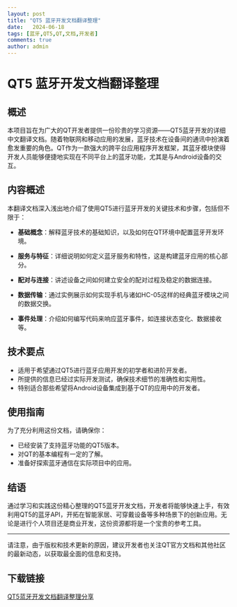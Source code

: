 ```yaml
---
layout: post
title: "QT5 蓝牙开发文档翻译整理"
date:   2024-06-18
tags: [蓝牙,QT5,QT,文档,开发者]
comments: true
author: admin
---
```

# QT5 蓝牙开发文档翻译整理

## 概述

本项目旨在为广大的QT开发者提供一份珍贵的学习资源——QT5蓝牙开发的详细中文翻译文档。随着物联网和移动应用的发展，蓝牙技术在设备间的通讯中扮演着愈发重要的角色。QT作为一款强大的跨平台应用程序开发框架，其蓝牙模块使得开发人员能够便捷地实现在不同平台上的蓝牙功能，尤其是与Android设备的交互。

## 内容概述

本翻译文档深入浅出地介绍了使用QT5进行蓝牙开发的关键技术和步骤，包括但不限于：

- **基础概念**：解释蓝牙技术的基础知识，以及如何在QT环境中配置蓝牙开发环境。
  
- **服务与特征**：详细说明如何定义蓝牙服务和特性，这是构建蓝牙应用的核心部分。
  
- **配对与连接**：讲述设备之间如何建立安全的配对过程及稳定的数据连接。
  
- **数据传输**：通过实例展示如何实现手机与诸如HC-05这样的经典蓝牙模块之间的数据交换。
  
- **事件处理**：介绍如何编写代码来响应蓝牙事件，如连接状态变化、数据接收等。

## 技术要点

- 适用于希望通过QT5进行蓝牙应用开发的初学者和进阶开发者。
- 所提供的信息已经过实际开发测试，确保技术细节的准确性和实用性。
- 特别适合那些希望将Android设备集成到基于QT的应用中的开发者。

## 使用指南

为了充分利用这份文档，请确保你：
- 已经安装了支持蓝牙功能的QT5版本。
- 对QT的基本编程有一定的了解。
- 准备好探索蓝牙通信在实际项目中的应用。

## 结语

通过学习和实践这份精心整理的QT5蓝牙开发文档，开发者将能够快速上手，有效利用QT5的蓝牙API，开拓在智能家居、可穿戴设备等多种场景下的创新应用。无论是进行个人项目还是商业开发，这份资源都将是一个宝贵的参考工具。

---

请注意，由于版权和技术更新的原因，建议开发者也关注QT官方文档和其他社区的最新动态，以获取最全面的信息和支持。

## 下载链接

[QT5蓝牙开发文档翻译整理分享](https://pan.quark.cn/s/dac20ab64bb7)